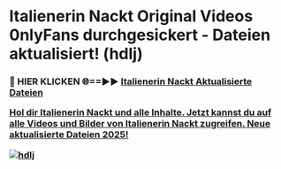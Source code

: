 # Italienerin Nackt Original Videos 0nlyFans durchgesickert - Dateien aktualisiert! (hdlj)

<h3>🔴 HIER KLICKEN 🌐==►► <a href="https://tinyurl.com/h6vf6nb8" rel="nofollow">Italienerin Nackt Aktualisierte Dateien

Hol dir Italienerin Nackt und alle Inhalte. Jetzt kannst du auf alle Videos und Bilder von Italienerin Nackt zugreifen. Neue aktualisierte Dateien 2025!

[![hdlj](https://i.imgur.com/sD4kR3V.gif)](https://tinyurl.com/h6vf6nb8)
